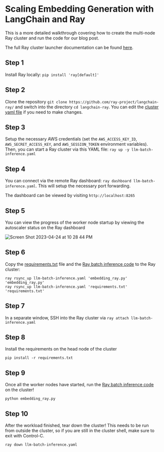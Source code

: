 # Scaling Embedding Generation with LangChain and Ray

This is a more detailed walkthrough covering how to create the multi-node Ray cluster and run the code for our blog post. 

The full Ray cluster launcher documentation can be found [here](https://docs.ray.io/en/latest/cluster/getting-started.html).

## Step 1
Install Ray locally: `pip install 'ray[default]'`

## Step 2
Clone the repository `git clone https://github.com/ray-project/langchain-ray/` and switch into the directory
`cd langchain-ray`.
You can edit the [cluster yaml file](llm-batch-inference.yaml) if you need to make changes.

## Step 3
Setup the necessary AWS credentials (set the `AWS_ACCESS_KEY_ID`, `AWS_SECRET_ACCESS_KEY`, and `AWS_SESSION_TOKEN` environment variables).
Then, you can start a Ray cluster via this YAML file: `ray up -y llm-batch-inference.yaml`

## Step 4
You can connect via the remote Ray dashboard: `ray dashboard llm-batch-inference.yaml`. 
This will setup the necessary port forwarding.

The dashboard can be viewed by visiting `http://localhost:8265`

## Step 5
You can view the progress of the worker node startup by viewing the autoscaler status on the Ray dashboard

![Screen Shot 2023-04-24 at 10 28 44 PM](https://user-images.githubusercontent.com/8068268/234182585-66ab4778-8a4b-4c34-acee-a0671ecd2fa7.png)

## Step 6
Copy the [requirements.txt](requirements.txt) file and the [Ray batch inference code](embedding_ray.py) to the Ray cluster:

```
ray rsync_up llm-batch-inference.yaml 'embedding_ray.py' 'embedding_ray.py'
ray rsync_up llm-batch-inference.yaml 'requirements.txt' 'requirements.txt'
```

## Step 7
In a separate window, SSH into the Ray cluster via `ray attach llm-batch-inference.yaml`

## Step 8
Install the requirements on the head node of the cluster

`pip install -r requirements.txt`

## Step 9
Once all the worker nodes have started, run the [Ray batch inference code](embedding_ray.py) on the cluster!

`python embedding_ray.py`

## Step 10

After the workload finished, tear down the cluster! This needs to be run from outside the cluster, so if you are
still in the cluster shell, make sure to exit with Control-C.

`ray down llm-batch-inference.yaml`